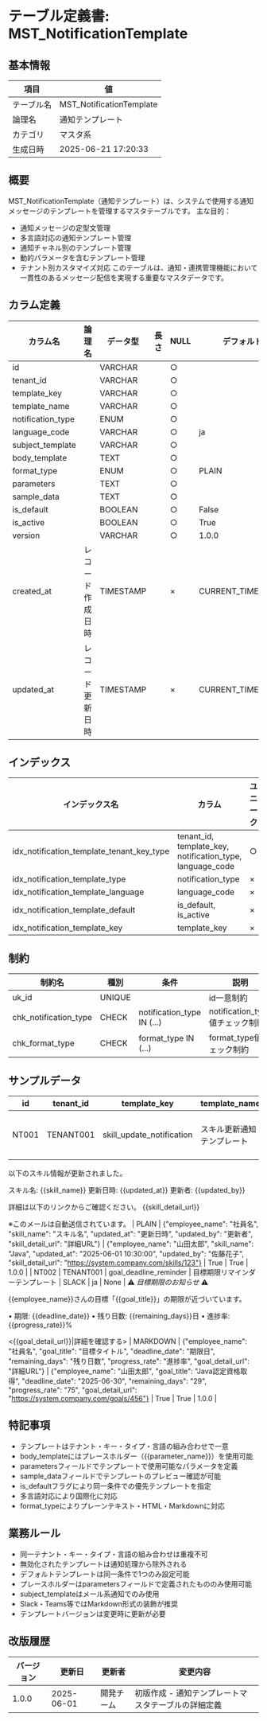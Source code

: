# テーブル定義書: MST_NotificationTemplate

## 基本情報

| 項目 | 値 |
|------|-----|
| テーブル名 | MST_NotificationTemplate |
| 論理名 | 通知テンプレート |
| カテゴリ | マスタ系 |
| 生成日時 | 2025-06-21 17:20:33 |

## 概要

MST_NotificationTemplate（通知テンプレート）は、システムで使用する通知メッセージのテンプレートを管理するマスタテーブルです。
主な目的：
- 通知メッセージの定型文管理
- 多言語対応の通知テンプレート管理
- 通知チャネル別のテンプレート管理
- 動的パラメータを含むテンプレート管理
- テナント別カスタマイズ対応
このテーブルは、通知・連携管理機能において一貫性のあるメッセージ配信を実現する重要なマスタデータです。


## カラム定義

| カラム名 | 論理名 | データ型 | 長さ | NULL | デフォルト | 説明 |
|----------|--------|----------|------|------|------------|------|
| id |  | VARCHAR |  | ○ |  |  |
| tenant_id |  | VARCHAR |  | ○ |  |  |
| template_key |  | VARCHAR |  | ○ |  |  |
| template_name |  | VARCHAR |  | ○ |  |  |
| notification_type |  | ENUM |  | ○ |  |  |
| language_code |  | VARCHAR |  | ○ | ja |  |
| subject_template |  | VARCHAR |  | ○ |  |  |
| body_template |  | TEXT |  | ○ |  |  |
| format_type |  | ENUM |  | ○ | PLAIN |  |
| parameters |  | TEXT |  | ○ |  |  |
| sample_data |  | TEXT |  | ○ |  |  |
| is_default |  | BOOLEAN |  | ○ | False |  |
| is_active |  | BOOLEAN |  | ○ | True |  |
| version |  | VARCHAR |  | ○ | 1.0.0 |  |
| created_at | レコード作成日時 | TIMESTAMP |  | × | CURRENT_TIMESTAMP | レコード作成日時 |
| updated_at | レコード更新日時 | TIMESTAMP |  | × | CURRENT_TIMESTAMP | レコード更新日時 |

## インデックス

| インデックス名 | カラム | ユニーク | 説明 |
|----------------|--------|----------|------|
| idx_notification_template_tenant_key_type | tenant_id, template_key, notification_type, language_code | ○ |  |
| idx_notification_template_type | notification_type | × |  |
| idx_notification_template_language | language_code | × |  |
| idx_notification_template_default | is_default, is_active | × |  |
| idx_notification_template_key | template_key | × |  |

## 制約

| 制約名 | 種別 | 条件 | 説明 |
|--------|------|------|------|
| uk_id | UNIQUE |  | id一意制約 |
| chk_notification_type | CHECK | notification_type IN (...) | notification_type値チェック制約 |
| chk_format_type | CHECK | format_type IN (...) | format_type値チェック制約 |

## サンプルデータ

| id | tenant_id | template_key | template_name | notification_type | language_code | subject_template | body_template | format_type | parameters | sample_data | is_default | is_active | version |
|------|------|------|------|------|------|------|------|------|------|------|------|------|------|
| NT001 | TENANT001 | skill_update_notification | スキル更新通知テンプレート | EMAIL | ja | 【スキル更新】{{employee_name}}さんのスキル情報が更新されました | {{employee_name}}さん

以下のスキル情報が更新されました。

スキル名: {{skill_name}}
更新日時: {{updated_at}}
更新者: {{updated_by}}

詳細は以下のリンクからご確認ください。
{{skill_detail_url}}

※このメールは自動送信されています。
 | PLAIN | {"employee_name": "社員名", "skill_name": "スキル名", "updated_at": "更新日時", "updated_by": "更新者", "skill_detail_url": "詳細URL"} | {"employee_name": "山田太郎", "skill_name": "Java", "updated_at": "2025-06-01 10:30:00", "updated_by": "佐藤花子", "skill_detail_url": "https://system.company.com/skills/123"} | True | True | 1.0.0 |
| NT002 | TENANT001 | goal_deadline_reminder | 目標期限リマインダーテンプレート | SLACK | ja | None | :warning: *目標期限のお知らせ* :warning:

{{employee_name}}さんの目標「{{goal_title}}」の期限が近づいています。

• 期限: {{deadline_date}}
• 残り日数: {{remaining_days}}日
• 進捗率: {{progress_rate}}%

<{{goal_detail_url}}|詳細を確認する>
 | MARKDOWN | {"employee_name": "社員名", "goal_title": "目標タイトル", "deadline_date": "期限日", "remaining_days": "残り日数", "progress_rate": "進捗率", "goal_detail_url": "詳細URL"} | {"employee_name": "山田太郎", "goal_title": "Java認定資格取得", "deadline_date": "2025-06-30", "remaining_days": "29", "progress_rate": "75", "goal_detail_url": "https://system.company.com/goals/456"} | True | True | 1.0.0 |

## 特記事項

- テンプレートはテナント・キー・タイプ・言語の組み合わせで一意
- body_templateにはプレースホルダー（{{parameter_name}}）を使用可能
- parametersフィールドでテンプレートで使用可能なパラメータを定義
- sample_dataフィールドでテンプレートのプレビュー確認が可能
- is_defaultフラグにより同一条件での優先テンプレートを指定
- 多言語対応により国際化に対応
- format_typeによりプレーンテキスト・HTML・Markdownに対応

## 業務ルール

- 同一テナント・キー・タイプ・言語の組み合わせは重複不可
- 無効化されたテンプレートは通知処理から除外される
- デフォルトテンプレートは同一条件で1つのみ設定可能
- プレースホルダーはparametersフィールドで定義されたもののみ使用可能
- subject_templateはメール系通知でのみ使用
- Slack・Teams等ではMarkdown形式の装飾が推奨
- テンプレートバージョンは変更時に更新が必要

## 改版履歴

| バージョン | 更新日 | 更新者 | 変更内容 |
|------------|--------|--------|----------|
| 1.0.0 | 2025-06-01 | 開発チーム | 初版作成 - 通知テンプレートマスタテーブルの詳細定義 |